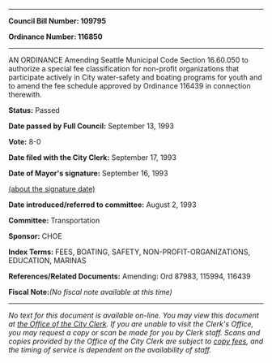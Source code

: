 

********

**Council Bill Number: 109795**
   
**Ordinance Number: 116850**
********

 AN ORDINANCE Amending Seattle Municipal Code Section 16.60.050 to authorize a special fee classification for non-profit organizations that participate actively in City water-safety and boating programs for youth and to amend the fee schedule approved by Ordinance 116439 in connection therewith.

**Status:** Passed
   
**Date passed by Full Council:** September 13, 1993
   
**Vote:** 8-0
   
**Date filed with the City Clerk:** September 17, 1993
   
**Date of Mayor's signature:** September 16, 1993
   
[(about the signature date)](/~public/approvaldate.htm)
   
   
   
**Date introduced/referred to committee:** August 2, 1993
   
**Committee:** Transportation
   
**Sponsor:** CHOE
   
   
**Index Terms:** FEES, BOATING, SAFETY, NON-PROFIT-ORGANIZATIONS, EDUCATION, MARINAS

**References/Related Documents:** Amending: Ord 87983, 115994, 116439

**Fiscal Note:**_(No fiscal note available at this time)_
********

_No text for this document is available on-line. You may view this document at [the Office of the City Clerk](http://www.seattle.gov/leg/clerk/contactUs.htm). If you are unable to visit the Clerk's Office, you may request a copy or scan be made for you by Clerk staff. Scans and copies provided by the Office of the City Clerk are subject to [copy fees](http://clerk.seattle.gov/~public/clerkfees.htm), and the timing of service is dependent on the availability of staff._

